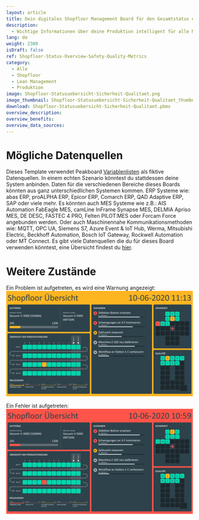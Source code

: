 ```yaml
---
layout: article
title: Dein digitales Shopfloor Management Board für den Gesamtstatus einer Produktionslinie.
description: 
  - Wichtige Informationen über deine Produktion intelligent für alle Mitarbeiter aufbereitet, genau dort wo sie benötigt werden! Mit diesem Template sieht du den Gesamtstatus deiner Produktionslinie im Überblick, sowie zu erledigende Aufgaben und Kennzahlen zu Sicherheit und Qualitätsniveau – besonders verständlich dargestellt durch das Sicherheitskreuz und das Qualitäts-Q! Die effiziente Kommunikation relevanter Informationen auf deinem Shopfloor trägt zum kontinuierlichen Verbesserungsprozess bei und sichert dir so die Wettbewerbsfähigkeit. Jetzt direkt herunterladen!
lang: de
weight: 2300
isDraft: false
ref: Shopfloor-Status-Overview-Safety-Quality-Metrics
category:
  - Alle
  - Shopfloor
  - Lean Management
  - Produktion
image: Shopfloor-Statusuebersicht-Sicherheit-Qualitaet.png
image_thumbnail: Shopfloor-Statusuebersicht-Sicherheit-Qualitaet_thumbnail.png
download: Shopfloor-Statusuebersicht-Sicherheit-Qualitaet.pbmx
overview_description:
overview_benefits:
overview_data_sources:
---
```

# Mögliche Datenquellen
Dieses Template verwendet Peakboard [Variablenlisten](https://help.peakboard.com/scripting/de-variables.html) als fiktive Datenquellen. In einem echten Szenario könntest du stattdessen deine System anbinden. Daten für die verschiedenen Bereiche dieses Boards könnten aus ganz unterschiedlichen Systemen kommen. ERP Systeme wie: abas ERP, proALPHA ERP, Epicor ERP, Comarch ERP, QAD Adaptive ERP, SAP oder viele mehr. Es könnten auch MES Systeme wie z.B.: AIS Automation FabEagle MES, camLine InFrame Synapse MES, DELMIA Apriso MES, DE DESC, FASTEC 4 PRO, Felten PILOT:MES oder Forcam Force angebunden werden. Oder auch Maschinennahe Kommunikationsmethoden wie: MQTT, OPC UA, Siemens S7, Azure Event & IoT Hub, Werma, Mitsubishi Electric, Beckhoff Automation, Bosch IoT Gateway, Rockwell Automation oder MT Connect. Es gibt viele Datenquellen die du für dieses Board verwenden könntest, eine Übersicht findest du [hier](https://peakboard.com/schnittstellen/).

# Weitere Zustände

Ein Problem ist aufgetreten, es wird eine Warnung angezeigt:
![image_live](Shopfloor-Statusuebersicht-Sicherheit-Qualitaet-Warnung.png)


Ein Fehler ist aufgetreten:
![image_live](Shopfloor-Statusuebersicht-Sicherheit-Qualitaet-Fehler.png)
